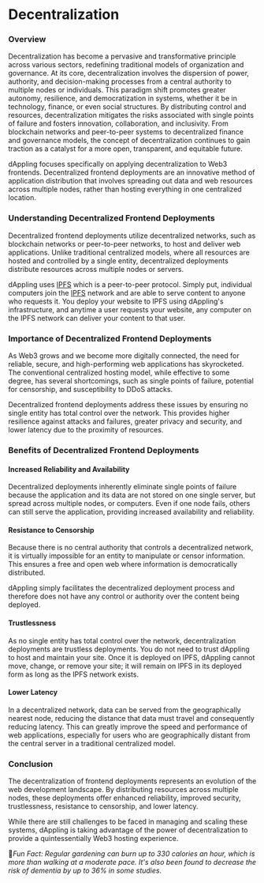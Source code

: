 # Decentralization

### Overview

Decentralization has become a pervasive and transformative principle across various sectors, redefining traditional models of organization and governance. At its core, decentralization involves the dispersion of power, authority, and decision-making processes from a central authority to multiple nodes or individuals. This paradigm shift promotes greater autonomy, resilience, and democratization in systems, whether it be in technology, finance, or even social structures. By distributing control and resources, decentralization mitigates the risks associated with single points of failure and fosters innovation, collaboration, and inclusivity. From blockchain networks and peer-to-peer systems to decentralized finance and governance models, the concept of decentralization continues to gain traction as a catalyst for a more open, transparent, and equitable future.

dAppling focuses specifically on applying decentralization to Web3 frontends. Decentralized frontend deployments are an innovative method of application distribution that involves spreading out data and web resources across multiple nodes, rather than hosting everything in one centralized location.

### Understanding Decentralized Frontend Deployments

Decentralized frontend deployments utilize decentralized networks, such as blockchain networks or peer-to-peer networks, to host and deliver web applications. Unlike traditional centralized models, where all resources are hosted and controlled by a single entity, decentralized deployments distribute resources across multiple nodes or servers.

dAppling uses [IPFS](ipfs.md) which is a peer-to-peer protocol. Simply put, individual computers join the [IPFS](ipfs.md) network and are able to serve content to anyone who requests it. You deploy your website to IPFS using dAppling's infrastructure, and anytime a user requests your website, any computer on the IPFS network can deliver your content to that user.&#x20;

### Importance of Decentralized Frontend Deployments

As Web3 grows and we become more digitally connected, the need for reliable, secure, and high-performing web applications has skyrocketed. The conventional centralized hosting model, while effective to some degree, has several shortcomings, such as single points of failure, potential for censorship, and susceptibility to DDoS attacks.

Decentralized frontend deployments address these issues by ensuring no single entity has total control over the network. This provides higher resilience against attacks and failures, greater privacy and security, and lower latency due to the proximity of resources.

### Benefits of Decentralized Frontend Deployments

#### Increased Reliability and Availability

Decentralized deployments inherently eliminate single points of failure because the application and its data are not stored on one single server, but spread across multiple nodes, or computers. Even if one node fails, others can still serve the application, providing increased availability and reliability.

#### Resistance to Censorship

Because there is no central authority that controls a decentralized network, it is virtually impossible for an entity to manipulate or censor information. This ensures a free and open web where information is democratically distributed.&#x20;

dAppling simply facilitates the decentralized deployment process and therefore does not have any control or authority over the content being deployed.

#### Trustlessness

As no single entity has total control over the network, decentralization deployments are trustless deployments. You do not need to trust dAppling to host and maintain your site. Once it is deployed on IPFS, dAppling cannot move, change, or remove your site; it will remain on IPFS in its deployed form as long as the IPFS network exists.

#### Lower Latency

In a decentralized network, data can be served from the geographically nearest node, reducing the distance that data must travel and consequently reducing latency. This can greatly improve the speed and performance of web applications, especially for users who are geographically distant from the central server in a traditional centralized model.

### Conclusion

The decentralization of frontend deployments represents an evolution of the web development landscape. By distributing resources across multiple nodes, these deployments offer enhanced reliability, improved security, trustlessness, resistance to censorship, and lower latency.

While there are still challenges to be faced in managing and scaling these systems, dAppling is taking advantage of the power of decentralization to provide a quintessentially Web3 hosting experience.



:cactus:_Fun Fact: Regular gardening can burn up to 330 calories an hour, which is more than walking at a moderate pace. It's also been found to decrease the risk of dementia by up to 36% in some studies._
